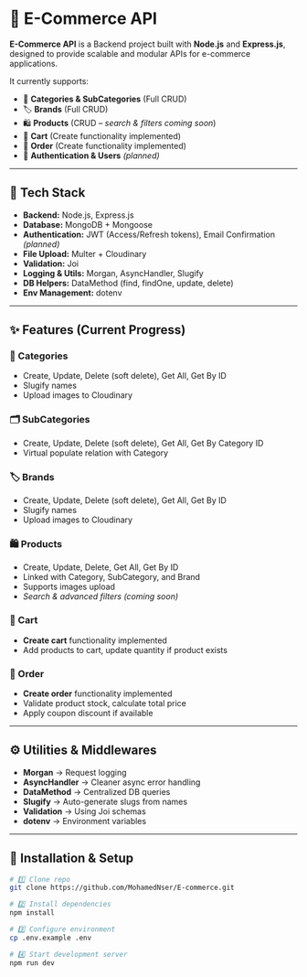 # 🛒 E-Commerce API

**E-Commerce API** is a Backend project built with **Node.js** and **Express.js**, designed to provide scalable and modular APIs for e-commerce applications.  

It currently supports:  
- 📂 **Categories & SubCategories** (Full CRUD)  
- 🏷️ **Brands** (Full CRUD)  
- 🛍️ **Products** (CRUD – *search & filters coming soon*)  
- 🛒 **Cart** (Create functionality implemented)  
- 🧾 **Order** (Create functionality implemented)  
- 🔐 **Authentication & Users** *(planned)*  

---

## 🚀 Tech Stack
- **Backend:** Node.js, Express.js  
- **Database:** MongoDB + Mongoose  
- **Authentication:** JWT (Access/Refresh tokens), Email Confirmation *(planned)*  
- **File Upload:** Multer + Cloudinary  
- **Validation:** Joi  
- **Logging & Utils:** Morgan, AsyncHandler, Slugify  
- **DB Helpers:** DataMethod (find, findOne, update, delete)  
- **Env Management:** dotenv  

---

## ✨ Features (Current Progress)

### 📂 Categories
- Create, Update, Delete (soft delete), Get All, Get By ID  
- Slugify names  
- Upload images to Cloudinary  

### 🗂️ SubCategories
- Create, Update, Delete (soft delete), Get All, Get By Category ID  
- Virtual populate relation with Category  

### 🏷️ Brands
- Create, Update, Delete (soft delete), Get All, Get By ID  
- Slugify names  
- Upload images to Cloudinary  

### 🛍️ Products
- Create, Update, Delete, Get All, Get By ID  
- Linked with Category, SubCategory, and Brand  
- Supports images upload  
- *Search & advanced filters (coming soon)*  

### 🛒 Cart
- **Create cart** functionality implemented  
- Add products to cart, update quantity if product exists  

### 🧾 Order
- **Create order** functionality implemented  
- Validate product stock, calculate total price  
- Apply coupon discount if available  

---

## ⚙️ Utilities & Middlewares
- **Morgan** → Request logging  
- **AsyncHandler** → Cleaner async error handling  
- **DataMethod** → Centralized DB queries  
- **Slugify** → Auto-generate slugs from names  
- **Validation** → Using Joi schemas  
- **dotenv** → Environment variables  

---

## 📌 Installation & Setup

```bash
# 1️⃣ Clone repo
git clone https://github.com/MohamedNser/E-commerce.git

# 2️⃣ Install dependencies
npm install

# 3️⃣ Configure environment
cp .env.example .env

# 4️⃣ Start development server
npm run dev
